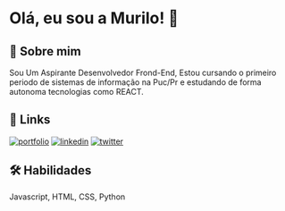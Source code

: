 
# Olá, eu sou a Murilo! 👋


## 🚀 Sobre mim
Sou Um Aspirante Desenvolvedor Frond-End, Estou cursando o primeiro periodo de sistemas de informação na Puc/Pr e estudando de forma autonoma tecnologias como REACT.

## 🔗 Links
[![portfolio](https://img.shields.io/badge/my_portfolio-000?style=for-the-badge&logo=ko-fi&logoColor=white)](https://katherineoelsner.com/)
[![linkedin](https://img.shields.io/badge/linkedin-0A66C2?style=for-the-badge&logo=linkedin&logoColor=white)](hhttps://www.linkedin.com/in/murilomayer)
[![twitter](https://img.shields.io/badge/twitter-1DA1F2?style=for-the-badge&logo=twitter&logoColor=white)](https://twitter.com/omurilomayer)


## 🛠 Habilidades
Javascript, HTML, CSS, Python

